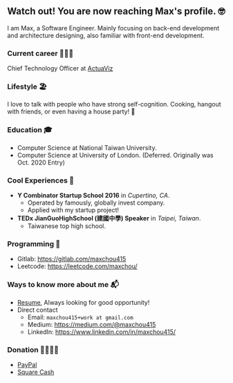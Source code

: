 ## Watch out! You are now reaching Max's profile. 🤓

I am Max, a Software Engineer. Mainly focusing on back-end development and architecture designing, also familiar with front-end development.

### Current career 👨🏻‍💻

Chief Technology Officer at [ActuaViz](https://actuaviz.com)

### Lifestyle 🏖

I love to talk with people who have strong self-cognition. Cooking, hangout with friends, or even having a house party! 🥳

### Education 🎓

- Computer Science at National Taiwan University.
- Computer Science at University of London. (Deferred. Originally was Oct. 2020 Entry)

### Cool Experiences 🤩

- **Y Combinator Startup School 2016** in *Cupertino, CA*.
  - Operated by famously, globally invest company.
  - Applied with my startup project! 
- **TEDx JianGuoHighSchool (建國中學) Speaker** in *Taipei, Taiwan*.
  - Taiwanese top high school.
  
### Programming 👾

- Gitlab: https://gitlab.com/maxchou415
- Leetcode: https://leetcode.com/maxchou/

### Ways to know more about me 📬

- [Resume](https://www.cakeresume.com/maxchou), Always looking for good opportunity!
- Direct contact
  - Email: `maxchou415+work at gmail.com`
  - Medium: https://medium.com/@maxchou415
  - LinkedIn: https://www.linkedin.com/in/maxchou415/

### Donation 🤑🙇🏼‍♂️
- [PayPal](https://paypal.me/maxchou)
- [Square Cash](https://cash.app/$lazymaxsf)
